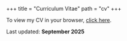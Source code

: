 +++
title = "Curriculum Vitae"
path = "cv"
+++

To view my CV in your browser, [click here](/cv.pdf).

<style>
.pdfobject-container { height: 750px; border: 1px solid #000; }
</style>
<div id="my-cv"></div>
<script src="https://unpkg.com/pdfobject"></script>
<script>PDFObject.embed("/cv.pdf", "#my-cv");</script>

Last updated: **September 2025**